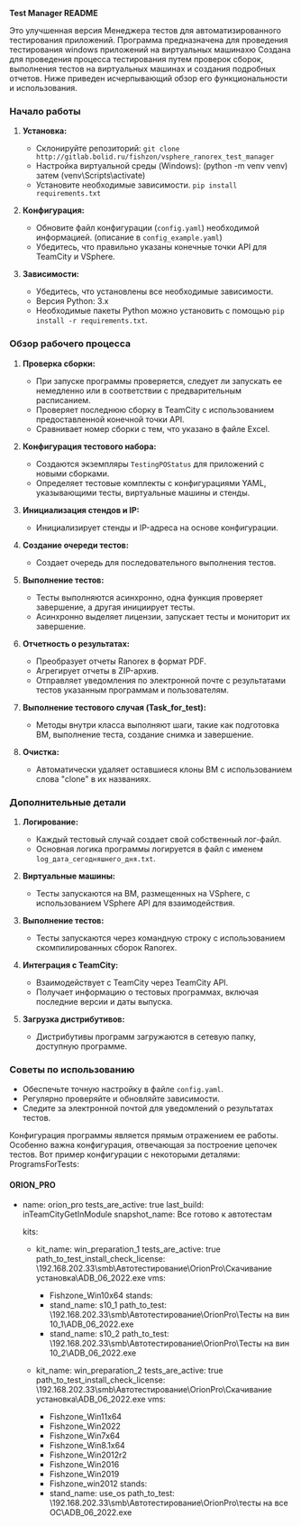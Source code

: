 **Test Manager README**

Это улучшенная версия Менеджера тестов для автоматизированного тестирования приложений. 
Программа предназначена для проведения тестирования windows приложений на виртуальных машинахю 
Создана для проведения процесса тестирования путем проверок сборок, выполнения тестов на виртуальных машинах и создания подробных отчетов. 
Ниже приведен исчерпывающий обзор его функциональности и использования.

### **Начало работы**
1. **Установка:**
   - Склонируйте репозиторий: `git clone http://gitlab.bolid.ru/fishzon/vsphere_ranorex_test_manager`
   - Настройка виртуальной среды (Windows): (python -m venv venv) затем (venv\Scripts\activate)
   - Установите необходимые зависимости. `pip install requirements.txt`

2. **Конфигурация:**
   - Обновите файл конфигурации (`config.yaml`) необходимой информацией. (описание в `config_example.yaml`)
   - Убедитесь, что правильно указаны конечные точки API для TeamCity и VSphere.

3. **Зависимости:**
   - Убедитесь, что установлены все необходимые зависимости.
   - Версия Python: 3.x
   - Необходимые пакеты Python можно установить с помощью `pip install -r requirements.txt`.

### **Обзор рабочего процесса**
1. **Проверка сборки:**
   - При запуске программы проверяется, следует ли запускать ее немедленно или в соответствии с предварительным расписанием.
   - Проверяет последнюю сборку в TeamCity с использованием предоставленной конечной точки API.
   - Сравнивает номер сборки с тем, что указано в файле Excel.

2. **Конфигурация тестового набора:**
   - Создаются экземпляры `TestingPOStatus` для приложений с новыми сборками.
   - Определяет тестовые комплекты с конфигурациями YAML, указывающими тесты, виртуальные машины и стенды.

3. **Инициализация стендов и IP:**
   - Инициализирует стенды и IP-адреса на основе конфигурации.

4. **Создание очереди тестов:**
   - Создает очередь для последовательного выполнения тестов.

5. **Выполнение тестов:**
   - Тесты выполняются асинхронно, одна функция проверяет завершение, а другая инициирует тесты.
   - Асинхронно выделяет лицензии, запускает тесты и мониторит их завершение.

6. **Отчетность о результатах:**
   - Преобразует отчеты Ranorex в формат PDF.
   - Агрегирует отчеты в ZIP-архив.
   - Отправляет уведомления по электронной почте с результатами тестов указанным программам и пользователям.

7. **Выполнение тестового случая (Task_for_test):**
   - Методы внутри класса выполняют шаги, такие как подготовка ВМ, выполнение теста, создание снимка и завершение.

8. **Очистка:**
   - Автоматически удаляет оставшиеся клоны ВМ с использованием слова "clone" в их названиях.

### **Дополнительные детали**
1. **Логирование:**
   - Каждый тестовый случай создает свой собственный лог-файл.
   - Основная логика программы логируется в файл с именем `log_дата_сегодняшнего_дня.txt`.

2. **Виртуальные машины:**
   - Тесты запускаются на ВМ, размещенных на VSphere, с использованием VSphere API для взаимодействия.

3. **Выполнение тестов:**
   - Тесты запускаются через командную строку с использованием скомпилированных сборок Ranorex.

4. **Интеграция с TeamCity:**
   - Взаимодействует с TeamCity через TeamCity API.
   - Получает информацию о тестовых программах, включая последние версии и даты выпуска.

5. **Загрузка дистрибутивов:**
   - Дистрибутивы программ загружаются в сетевую папку, доступную программе.

### **Советы по использованию**
- Обеспечьте точную настройку в файле `config.yaml`.
- Регулярно проверяйте и обновляйте зависимости.
- Следите за электронной почтой для уведомлений о результатах тестов.

Конфигурация программы является прямым отражением ее работы. Особенно важна конфигурация, отвечающая за построение цепочек тестов. Вот пример конфигурации с некоторыми деталями:
ProgramsForTests:
  #### ORION_PRO ######
  - name: orion_pro
    tests_are_active: true
    last_build: inTeamCityGetInModule
    snapshot_name: Все готово к автотестам

    kits:
      - kit_name: win_preparation_1
        tests_are_active: true
        path_to_test_install_check_license: \\192.168.202.33\smb\Автотестирование\OrionPro\Скачивание установка\ADB_06_2022.exe
        vms:
          - Fishzone_Win10x64
        stands:
          - stand_name: s10_1
            path_to_test: \\192.168.202.33\smb\Автотестирование\OrionPro\Тесты на вин 10_1\ADB_06_2022.exe
          - stand_name: s10_2
            path_to_test: \\192.168.202.33\smb\Автотестирование\OrionPro\Тесты на вин 10_2\ADB_06_2022.exe

      - kit_name: win_preparation_2
        tests_are_active: true
        path_to_test_install_check_license: \\192.168.202.33\smb\Автотестирование\OrionPro\Скачивание установка\ADB_06_2022.exe
        vms:
          - Fishzone_Win11x64
          - Fishzone_Win2022
          - Fishzone_Win7x64
          - Fishzone_Win8.1x64
          - Fishzone_Win2012r2
          - Fishzone_Win2016
          - Fishzone_Win2019
          - Fishzone_win2012
        stands:
          - stand_name: use_os
            path_to_test: \\192.168.202.33\smb\Автотестирование\OrionPro\тесты на все ОС\ADB_06_2022.exe
